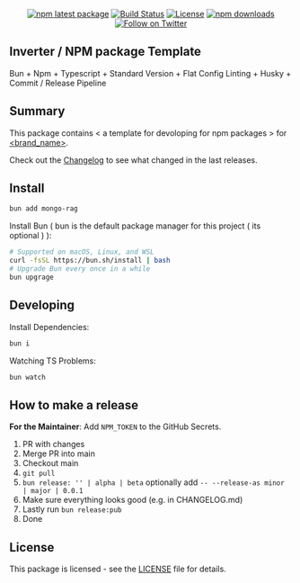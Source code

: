 <div align="center">

[![npm latest package][npm-latest-image]][npm-url]
[![Build Status][ci-image]][ci-url]
[![License][license-image]][license-url]
[![npm downloads][npm-downloads-image]][npm-url]
[![Follow on Twitter][twitter-image]][twitter-url]

</div>

## Inverter / NPM package Template

Bun + Npm + Typescript + Standard Version + Flat Config Linting + Husky + Commit / Release Pipeline

## Summary

This package contains < a template for devoloping for npm packages > for [<brand_name>](https://github.com/mguleryuz).

Check out the [Changelog](./CHANGELOG.md) to see what changed in the last releases.

## Install

```bash
bun add mongo-rag
```

Install Bun ( bun is the default package manager for this project ( its optional ) ):

```bash
# Supported on macOS, Linux, and WSL
curl -fsSL https://bun.sh/install | bash
# Upgrade Bun every once in a while
bun upgrage
```

## Developing

Install Dependencies:

```bash
bun i
```

Watching TS Problems:

```bash
bun watch
```

## How to make a release

**For the Maintainer**: Add `NPM_TOKEN` to the GitHub Secrets.

1. PR with changes
2. Merge PR into main
3. Checkout main
4. `git pull`
5. `bun release: '' | alpha | beta` optionally add `-- --release-as minor | major | 0.0.1`
6. Make sure everything looks good (e.g. in CHANGELOG.md)
7. Lastly run `bun release:pub`
8. Done

## License

This package is licensed - see the [LICENSE](./LICENSE) file for details.

[ci-image]: https://badgen.net/github/checks/mguleryuz/mongo-rag/main?label=ci
[ci-url]: https://github.com/mguleryuz/mongo-rag/actions/workflows/ci.yaml
[npm-url]: https://npmjs.org/package/mongo-rag
[twitter-url]: https://twitter.com/mgguleryuz
[twitter-image]: https://img.shields.io/twitter/follow/mgguleryuz.svg?label=follow+Mguleryuz
[license-image]: https://img.shields.io/badge/License-LGPL%20v3-blue
[license-url]: ./LICENSE
[npm-latest-image]: https://img.shields.io/npm/v/mongo-rag/latest.svg
[npm-downloads-image]: https://img.shields.io/npm/dm/mongo-rag.svg
